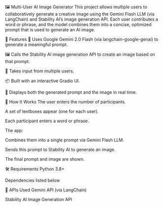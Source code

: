 🖼️ Multi-User AI Image Generator
This project allows multiple users to collaboratively generate a creative image using the Gemini Flash LLM (via LangChain) and Stability AI’s image generation API. 
Each user contributes a word or phrase, and the model combines them into a concise, optimized prompt that is used to generate an AI image.

🚀 Features
🤖 Uses Google Gemini 2.0 Flash (via langchain-google-genai) to generate a meaningful prompt.

🖼️ Calls the Stability AI image generation API to create an image based on that prompt.

👥 Takes input from multiple users.

📦 Built with an interactive Gradio UI.

📄 Displays both the generated prompt and the image in real time.

🧠 How It Works
The user enters the number of participants.

A set of textboxes appear (one for each user).

Each participant enters a word or phrase.

The app:

Combines them into a single prompt via Gemini Flash LLM.

Sends this prompt to Stability AI to generate an image.

The final prompt and image are shown.

🛠️ Requirements
Python 3.8+

Dependencies listed below

🔗 APIs Used
Gemini API (via LangChain)

Stability AI Image Generation API
